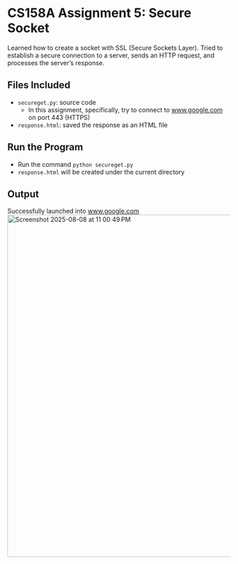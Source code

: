 # CS158A Assignment 5: Secure Socket
Learned how to create a socket with SSL (Secure Sockets Layer). Tried to establish a secure connection to a server, sends an HTTP request, and processes the server’s response.

## Files Included
- `secureget.py`: source code
  - In this assignment, specifically, try to connect to www.google.com on port 443 (HTTPS)
- `response.html`: saved the response as an HTML file

## Run the Program
- Run the command `python secureget.py`
- `response.html` will be created under the current directory

## Output
Successfully launched into www.google.com
<img width="1440" height="772" alt="Screenshot 2025-08-08 at 11 00 49 PM" src="https://github.com/user-attachments/assets/e46d6d41-4b90-426a-b9d7-23e7b04355b2" />
